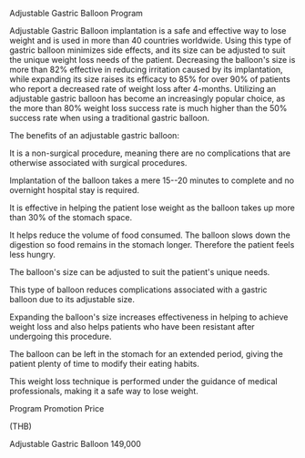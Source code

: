 Adjustable Gastric Balloon Program

Adjustable Gastric Balloon implantation is a safe and effective way to
lose weight and is used in more than 40 countries worldwide. Using this
type of gastric balloon minimizes side effects, and its size can be
adjusted to suit the unique weight loss needs of the patient. Decreasing
the balloon's size is more than 82% effective in reducing irritation
caused by its implantation, while expanding its size raises its efficacy
to 85% for over 90% of patients who report a decreased rate of weight
loss after 4-months. Utilizing an adjustable gastric balloon has become
an increasingly popular choice, as the more than 80% weight loss success
rate is much higher than the 50% success rate when using a traditional
gastric balloon.

The benefits of an adjustable gastric balloon:

It is a non-surgical procedure, meaning there are no complications that
are otherwise associated with surgical procedures.

Implantation of the balloon takes a mere 15--20 minutes to complete and
no overnight hospital stay is required.

It is effective in helping the patient lose weight as the balloon takes
up more than 30% of the stomach space.

It helps reduce the volume of food consumed. The balloon slows down the
digestion so food remains in the stomach longer. Therefore the patient
feels less hungry.

The balloon's size can be adjusted to suit the patient's unique needs.

This type of balloon reduces complications associated with a gastric
balloon due to its adjustable size.

Expanding the balloon's size increases effectiveness in helping to
achieve weight loss and also helps patients who have been resistant
after undergoing this procedure.

The balloon can be left in the stomach for an extended period, giving
the patient plenty of time to modify their eating habits.

This weight loss technique is performed under the guidance of medical
professionals, making it a safe way to lose weight.

Program Promotion Price

(THB)

Adjustable Gastric Balloon 149,000
